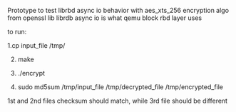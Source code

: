 Prototype to test librbd async io behavior with aes_xts_256 encryption algo from openssl lib
librdb async io is what qemu block rbd layer uses

to run:

1.cp input_file /tmp/

2. make

3. ./encrypt

4. sudo md5sum /tmp/input_file /tmp/decrypted_file /tmp/encrypted_file

1st and 2nd files checksum should match, while 3rd file should be different
